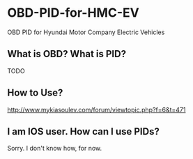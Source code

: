 # OBD-PID-for-HMC-EV
OBD PID for Hyundai Motor Company Electric Vehicles

## What is OBD? What is PID?
TODO

## How to Use?
http://www.mykiasoulev.com/forum/viewtopic.php?f=6&t=471

## I am IOS user. How can I use PIDs?
Sorry. I don't know how, for now.
